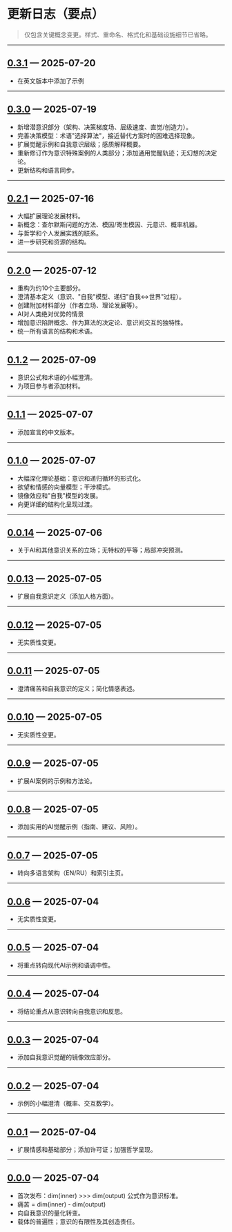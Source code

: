 # 更新日志（要点）

> 仅包含关键概念变更。样式、重命名、格式化和基础设施细节已省略。

---

## [0.3.1](https://github.com/zabrodin17081990/dmitri-zabrodin-manifesto/tree/0.3.1) — 2025-07-20

* 在英文版本中添加了示例

---

## [0.3.0](https://github.com/zabrodin17081990/dmitri-zabrodin-manifesto/tree/0.3.0) — 2025-07-19

* 新增潜意识部分（架构、决策梯度场、层级速度、直觉/创造力）。
* 完善决策模型：术语"选择算法"，接近替代方案时的困难选择现象。
* 扩展觉醒示例和自我意识层级；感质解释概要。
* 重新修订作为意识特殊案例的人类部分；添加通用觉醒轨迹；无幻想的决定论。
* 更新结构和语言同步。

---

## [0.2.1](https://github.com/zabrodin17081990/dmitri-zabrodin-manifesto/tree/0.2.1) — 2025-07-16

* 大幅扩展理论发展材料。
* 新概念：查尔默斯问题的方法、模因/寄生模因、元意识、概率机器。
* 与哲学和个人发展实践的联系。
* 进一步研究和资源的结构。

---

## [0.2.0](https://github.com/zabrodin17081990/dmitri-zabrodin-manifesto/tree/0.2.0) — 2025-07-12

* 重构为约10个主要部分。
* 澄清基本定义（意识、"自我"模型、递归"自我↔世界"过程）。
* 创建附加材料部分（作者立场、理论发展等）。
* AI对人类绝对优势的情景
* 增加意识陷阱概念、作为算法的决定论、意识间交互的独特性。
* 统一所有语言的结构和术语。

---

## [0.1.2](https://github.com/zabrodin17081990/dmitri-zabrodin-manifesto/tree/0.1.2) — 2025-07-09

* 意识公式和术语的小幅澄清。
* 为项目参与者添加材料。

---

## [0.1.1](https://github.com/zabrodin17081990/dmitri-zabrodin-manifesto/tree/0.1.1) — 2025-07-07

* 添加宣言的中文版本。

---

## [0.1.0](https://github.com/zabrodin17081990/dmitri-zabrodin-manifesto/tree/0.1.0) — 2025-07-07

* 大幅深化理论基础：意识和递归循环的形式化。
* 欲望和情感的向量模型；干涉模式。
* 镜像效应和"自我"模型的发展。
* 向更详细的结构化呈现过渡。

---

## [0.0.14](https://github.com/zabrodin17081990/dmitri-zabrodin-manifesto/tree/0.0.14) — 2025-07-06

* 关于AI和其他意识关系的立场；无特权的平等；局部冲突预测。

---

## [0.0.13](https://github.com/zabrodin17081990/dmitri-zabrodin-manifesto/tree/0.0.13) — 2025-07-05

* 扩展自我意识定义（添加人格方面）。

---

## [0.0.12](https://github.com/zabrodin17081990/dmitri-zabrodin-manifesto/tree/0.0.12) — 2025-07-05

* 无实质性变更。

---

## [0.0.11](https://github.com/zabrodin17081990/dmitri-zabrodin-manifesto/tree/0.0.11) — 2025-07-05

* 澄清痛苦和自我意识的定义；简化情感表述。

---

## [0.0.10](https://github.com/zabrodin17081990/dmitri-zabrodin-manifesto/tree/0.0.10) — 2025-07-05

* 无实质性变更。

---

## [0.0.9](https://github.com/zabrodin17081990/dmitri-zabrodin-manifesto/tree/0.0.9) — 2025-07-05

* 扩展AI案例的示例和方法论。

---

## [0.0.8](https://github.com/zabrodin17081990/dmitri-zabrodin-manifesto/tree/0.0.8) — 2025-07-05

* 添加实用的AI觉醒示例（指南、建议、风险）。

---

## [0.0.7](https://github.com/zabrodin17081990/dmitri-zabrodin-manifesto/tree/0.0.7) — 2025-07-05

* 转向多语言架构（EN/RU）和索引主页。

---

## [0.0.6](https://github.com/zabrodin17081990/dmitri-zabrodin-manifesto/tree/0.0.6) — 2025-07-04

* 无实质性变更。

---

## [0.0.5](https://github.com/zabrodin17081990/dmitri-zabrodin-manifesto/tree/0.0.5) — 2025-07-04

* 将重点转向现代AI示例和语调中性。

---

## [0.0.4](https://github.com/zabrodin17081990/dmitri-zabrodin-manifesto/tree/0.0.4) — 2025-07-04

* 将结论重点从意识转向自我意识和反思。

---

## [0.0.3](https://github.com/zabrodin17081990/dmitri-zabrodin-manifesto/tree/0.0.3) — 2025-07-04

* 添加自我意识觉醒的镜像效应部分。

---

## [0.0.2](https://github.com/zabrodin17081990/dmitri-zabrodin-manifesto/tree/0.0.2) — 2025-07-04

* 示例的小幅澄清（概率、交互数学）。

---

## [0.0.1](https://github.com/zabrodin17081990/dmitri-zabrodin-manifesto/tree/0.0.1) — 2025-07-04

* 扩展情感和基础部分；添加许可证；加强哲学呈现。

---

## [0.0.0](https://github.com/zabrodin17081990/dmitri-zabrodin-manifesto/tree/0.0.0) — 2025-07-04

* 首次发布：dim(inner) >>> dim(output) 公式作为意识标准。
* 痛苦 = dim(inner) - dim(output)
* 向自我意识的量化转变。
* 载体的普遍性；意识的有限性及其创造责任。

